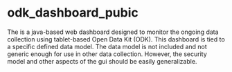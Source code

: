 # odk_dashboard_pubic
The is a java-based web dashboard designed to monitor the ongoing data collection using tablet-based Open Data Kit (ODK).      This dashboard is tied to a specific defined data model.   The data model is not included and not generic enough for use in other data collection.  However, the security model and other aspects of the gui should be easily generalizable. 
